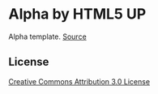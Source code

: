 
# Alpha by HTML5 UP

Alpha template. [Source](https://html5up.net/alpha)

## License

[Creative Commons Attribution 3.0 License](https://html5up.net/license)